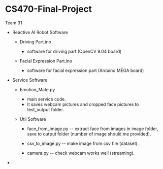# CS470-Final-Project
Team 31


- Reactive AI Robot Software
  - Driving Part.ino
    - software for driving part (OpenCV 9.04 board)
    
  - Facial Expression Part.ino
    - software for facial expression part (Arduino MEGA board)

- Service Software
  - Emotion_Mate.py
    - main service code.
    - It saves webcam pictures and cropped face pictures to test_output folder.
  
  - Util Software
  
    - face_from_image.py
      -- extract face from images in image folder, save to output folder (number of image should me provided).

    - csv_to_image.py
      -- make image from csv file (dataset).

    - camera.py
      -- check webcam works well (streaming).

- 
